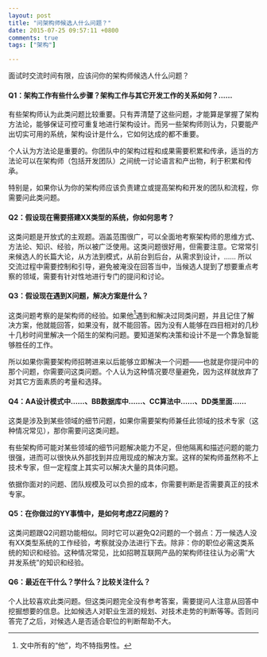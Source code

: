 ```yaml
---
layout: post
title: "问架构师候选人什么问题？"
date: 2015-07-25 09:57:11 +0800
comments: true
tags: ["架构"]

---
```


面试时交流时间有限，应该问你的架构师候选人什么问题？

<!--more-->

#### Q1：架构工作有些什么步骤？架构工作与其它开发工作的关系如何？……

有些架构师认为此类问题比较重要。只有弄清楚了这些问题，才能算是掌握了架构方法论，能够保证可控可重复地进行架构设计。而另一些架构师则认为，只要能产出切实可用的系统，架构设计是什么，它如何达成的都不重要。

个人认为方法论是重要的。你团队中的架构过程和成果需要积累和传承，适当的方法论可以在架构师（包括开发团队）之间统一讨论语言和产出物，利于积累和传承。

特别是，如果你认为你的架构师应该负责建立或提高架构和开发的团队和流程，你需要问此类问题。

#### Q2：假设现在需要搭建XX类型的系统，你如何思考？  

这类问题是开放式的主观题。涵盖范围很广，可以全面地考察架构师的思维方式、方法论、知识、经验，所以被广泛使用。这类问题很好用，但需要注意。它常常引来候选人的长篇大论，从方法到模式，从前台到后台，从需求到设计，…… 所以交流过程中需要控制和引导，避免被淹没在回答当中，当候选人提到了想要重点考察的领域，需要有针对性地进行专门的提问和讨论。

#### Q3：假设现在遇到X问题，解决方案是什么？

这类问题考察的是架构师的经验。如果他[^1]遇到和解决过同类问题，并且记住了解决方案，他就能回答，如果没有，就不能回答。因为没有人能够在四目相对的几秒十几秒时间里解决一个陌生的架构问题。要知道架构决策和设计不是一个靠急智能够胜任的工作。

所以如果你需要架构师招聘进来以后能够立即解决一个问题——也就是你提问中的那个问题，你需要问这类问题。个人认为这种情况要尽量避免，因为这样就放弃了对其它方面素质的考量和选择。

#### Q4：AA设计模式中……、BB数据库中……、CC算法中……、DD类里面……

这类是涉及到某些领域的细节问题，如果你需要架构师兼任此领域的技术专家（这种情况常见），那你需要问这类问题。

有些架构师可能对某些领域的细节问题解决能力不足，但他隔离和描述问题的能力很强，进而可以很快从外部找到并应用现成的解决方案。这样的架构师虽然称不上技术专家，但一定程度上其实可以解决大量的具体问题。

依据你面对的问题、团队规模及可以负担的成本，你需要判断是否需要真正的技术专家。

#### Q5：在你做过的YY事情中，是如何考虑ZZ问题的？

这类问题跟Q2问题功能相似。同时它可以避免Q2问题的一个弱点：万一候选人没有XX类型系统的工作经验，考察就没办法进行下去。除非：你的职位必需这类系统的知识和经验。这种情况常见，比如招聘互联网产品的架构师往往认为必需“大并发系统”的知识和经验。

#### Q6：最近在干什么？学什么？比较关注什么？

个人比较喜欢此类问题。但这类问题完全没有参考答案，需要提问人注意从回答中挖掘想要的信息。比如候选人对职业生涯的规划、对技术走势的判断等等。否则问答完了之后，对候选人是否适合职位的判断帮助不大。

[^1]: 文中所有的“他”，均不特指男性。
